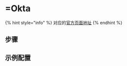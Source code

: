# =Okta

{% hint style="info" %}
对应的[官方页面地址](https://contributing.bitwarden.com/getting-started/server/sso/okta)
{% endhint %}

## 步骤 <a href="#steps" id="steps"></a>

## 示例配置 <a href="#example-configuration" id="example-configuration"></a>
